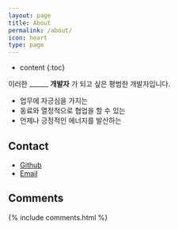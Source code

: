 ```yaml
---
layout: page
title: About
permalink: /about/
icon: heart
type: page
---
```


* content
{:toc}

 이러한 ______ __개발자__ 가 되고 싶은 평범한 개발자입니다.  
- 업무에 자긍심을 가지는 
- 동료와 열정적으로 협업을 할 수 있는
- 언제나 긍정적인 에너지를 발산하는


<!-- * 2016.09.27 [Inspace Co](http://www.inspace.re.kr) -->

## Contact

* [Github](https://github.com/park-gwimong)
* [Email](mailto:park.gwimong@gmail.com)

[//]: # (## Visitor Statistics)

[//]: # ({% include analytics.html %})

## Comments
{% include comments.html %}

